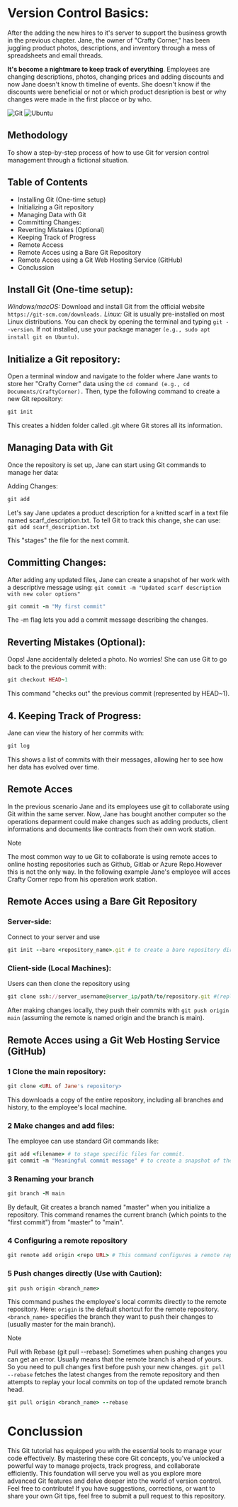 
# Version Control Basics:  
After the adding the new hires to it's server to support the business growth in the previous chapter. Jane, the owner of "Crafty Corner," has been juggling product photos, descriptions, and inventory through a mess of spreadsheets and email threads. 

**It's become a nightmare to keep track of everything**. Employees are changing descriptions, photos, changing prices and adding discounts and now Jane doesn't know th timeline of events. She doesn't know if the discounts were beneficial or not or which product desription is best or why changes were made in the first placce or by who. 

![Git](https://img.shields.io/badge/GIT-E44C30?style=for-the-badge&logo=git&logoColor=white)
![Ubuntu](https://img.shields.io/badge/Ubuntu-35495E?style=for-the-badge&logo=ubuntu&logoColor=2CA5E0)

## Methodology
To show a step-by-step process of how to use Git for version control management through a fictional situation. 

## Table of Contents
- Installing Git (One-time setup)
- Initializing a Git repository
- Managing Data with Git
- Committing Changes:
- Reverting Mistakes (Optional)
- Keeping Track of Progress
- Remote Access
- Remote Acces using a Bare Git Repository
- Remote Acces using a Git Web Hosting Service (GitHub)
- Conclussion



## Install Git (One-time setup):
*Windows/macOS:* Download and install Git from the official website ```https://git-scm.com/downloads.```
*Linux:* Git is usually pre-installed on most Linux distributions. You can check by opening the terminal and typing ```git --version```. If not installed, use your package manager ```(e.g., sudo apt install git on Ubuntu)```. 

## Initialize a Git repository:

Open a terminal window and navigate to the folder where Jane wants to store her "Crafty Corner" data using the ```cd command (e.g., cd Documents/CraftyCorner).``` Then, type the following command to create a new Git repository:

```ruby
git init
```
This creates a hidden folder called .git where Git stores all its information.

## Managing Data with Git
Once the repository is set up, Jane can start using Git commands to manage her data:

Adding Changes:
```ruby
git add
```
Let's say Jane updates a product description for a knitted scarf in a text file named scarf_description.txt. To tell Git to track this change, she can use: ```git add scarf_description.txt```

This "stages" the file for the next commit.

## Committing Changes:

After adding any updated files, Jane can create a snapshot of her work with a descriptive message using: ```git commit -m "Updated scarf description with new color options"```

```ruby
git commit -m "My first commit"
```
The -m flag lets you add a commit message describing the changes.

## Reverting Mistakes (Optional):

Oops! Jane accidentally deleted a photo. No worries! She can use Git to go back to the previous commit with:

```ruby
git checkout HEAD~1
```
This command "checks out" the previous commit (represented by HEAD~1).

## 4. Keeping Track of Progress:

Jane can view the history of her commits with:

```ruby
git log
```
This shows a list of commits with their messages, allowing her to see how her data has evolved over time.

## Remote Acces
In the previous scenario Jane and its employees use git to collaborate using Git within the same server. Now, Jane has bought another computer so the operations deparment could make changes such as adding products, client informations and documents like contracts from their own work station. 

>[!Note]
> The most common way to ue Git to collaborate is using remote acces to online hosting repositories such as Github, Gitlab or Azure Repo.However this is not the only way. In the following example Jane's employee will acces Crafty Corner repo from his operation work station.


## Remote Acces using a Bare Git Repository
### Server-side:
Connect to your server and use 
```ruby
git init --bare <repository_name>.git # to create a bare repository directory (e.g., project.git).
```
### Client-side (Local Machines):
Users can then clone the repository using 
```ruby
git clone ssh://server_username@server_ip/path/to/repository.git #(replace placeholders with your info).
```
After making changes locally, they push their commits with ```git push origin main``` (assuming the remote is named origin and the branch is main).

## Remote Acces using a Git Web Hosting Service (GitHub) 

### 1 Clone the main repository:

```ruby
git clone <URL of Jane's repository>
```
This downloads a copy of the entire repository, including all branches and history, to the employee's local machine.

### 2 Make changes and add files:

The employee can use standard Git commands like:
```ruby
git add <filename> # to stage specific files for commit.
git commit -m "Meaningful commit message" # to create a snapshot of their changes with a descriptive message
```
### 3 Renaming your branch 
```ruby
git branch -M main
```
By default, Git creates a branch named "master" when you initialize a repository. This command renames the current branch (which points to the "first commit") from "master" to "main".

### 4 Configuring a remote repository

```ruby
git remote add origin <repo URL> # This command configures a remote repository.
```

### 5 Push changes directly (Use with Caution):
```ruby
git push origin <branch_name>
```
This command pushes the employee's local commits directly to the remote repository. Here:
```origin``` is the default shortcut for the remote repository.
```<branch_name>``` specifies the branch they want to push their changes to (usually master for the main branch).

>[!Note]
> Pull with Rebase (git pull --rebase):
Sometimes when pushing changes you can get an error. Usually means that the remote branch is ahead of yours. So you need to pull changes first before push your new changes. ```git pull --rebase``` fetches the latest changes from the remote repository and then attempts to replay your local commits on top of the updated remote branch head.

```ruby
git pull origin <branch_name> --rebase
```
# Conclussion
This Git tutorial has equipped you with the essential tools to manage your code effectively. By mastering these core Git concepts, you've unlocked a powerful way to manage projects, track progress, and collaborate efficiently. This foundation will serve you well as you explore more advanced Git features and delve deeper into the world of version control. Feel free to contribute! If you have suggestions, corrections, or want to share your own Git tips, feel free to submit a pull request to this repository.

